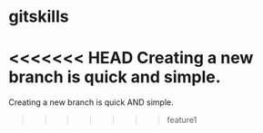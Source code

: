 # gitskills
<<<<<<< HEAD
Creating a new branch is quick and simple.
=======
Creating a new branch is quick AND simple.

>>>>>>> feature1

